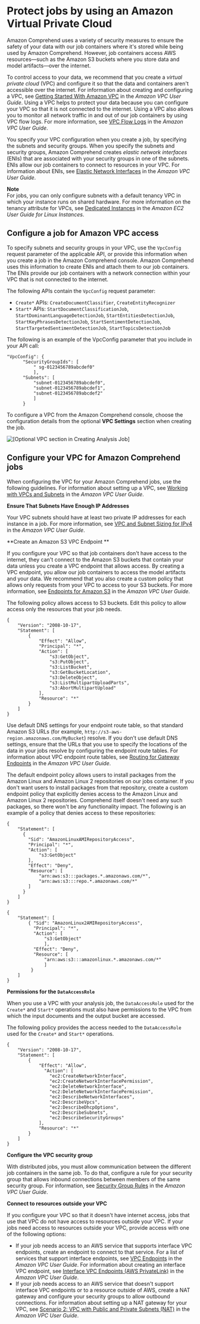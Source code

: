 # Protect jobs by using an Amazon Virtual Private Cloud<a name="usingVPC"></a>

Amazon Comprehend uses a variety of security measures to ensure the safety of your data with our job containers where it's stored while being used by Amazon Comprehend\. However, job containers access AWS resources—such as the Amazon S3 buckets where you store data and model artifacts—over the internet\. 

To control access to your data, we recommend that you create a *virtual private cloud* \(VPC\) and configure it so that the data and containers aren't accessible over the internet\. For information about creating and configuring a VPC, see [Getting Started With Amazon VPC](https://docs.aws.amazon.com/vpc/latest/userguide/getting-started-ipv4.html) in the *Amazon VPC User Guide*\. Using a VPC helps to protect your data because you can configure your VPC so that it is not connected to the internet\. Using a VPC also allows you to monitor all network traffic in and out of our job containers by using VPC flow logs\. For more information, see [VPC Flow Logs](https://docs.aws.amazon.com/vpc/latest/userguide/flow-logs.html) in the *Amazon VPC User Guide*\. 

You specify your VPC configuration when you create a job, by specifying the subnets and security groups\. When you specify the subnets and security groups, Amazon Comprehend creates *elastic network interfaces* \(ENIs\) that are associated with your security groups in one of the subnets\. ENIs allow our job containers to connect to resources in your VPC\. For information about ENIs, see [Elastic Network Interfaces](https://docs.aws.amazon.com/vpc/latest/userguide/VPC_ElasticNetworkInterfaces.html) in the *Amazon VPC User Guide*\. 

**Note**  
For jobs, you can only configure subnets with a default tenancy VPC in which your instance runs on shared hardware\. For more information on the tenancy attribute for VPCs, see [Dedicated Instances](https://docs.aws.amazon.com/AWSEC2/latest/UserGuide/dedicated-instance.html) in the *Amazon EC2 User Guide for Linux Instances*\. 

## Configure a job for Amazon VPC access<a name="VPCaccess"></a>

To specify subnets and security groups in your VPC, use the `VpcConfig` request parameter of the applicable API, or provide this information when you create a job in the Amazon Comprehend console\. Amazon Comprehend uses this information to create ENIs and attach them to our job containers\. The ENIs provide our job containers with a network connection within your VPC that is not connected to the internet\. 

The following APIs contain the `VpcConfig` request parameter: 
+ `Create*` APIs: `CreateDocumentClassifier`, `CreateEntityRecognizer`
+ `Start*` APIs: `StartDocumentClassificationJob`, `StartDominantLanguageDetectionJob`, `StartEntitiesDetectionJob`, `StartKeyPhrasesDetectionJob`, `StartSentimentDetectionJob`, `StartTargetedSentimentDetectionJob`, `StartTopicsDetectionJob`

The following is an example of the VpcConfig parameter that you include in your API call: 

```
"VpcConfig": { 
      "SecurityGroupIds": [
          " sg-0123456789abcdef0"
          ],
      "Subnets": [
          "subnet-0123456789abcdef0",
          "subnet-0123456789abcdef1",
          "subnet-0123456789abcdef2"
          ]
      }
```

To configure a VPC from the Amazon Comprehend console, choose the configuration details from the optional **VPC Settings** section when creating the job\. 

![\[Optional VPC section in Creating Analysis Job\]](http://docs.aws.amazon.com/comprehend/latest/dg/images/vpc-image-10.png)

## Configure your VPC for Amazon Comprehend jobs<a name="configureVPC"></a>

When configuring the VPC for your Amazon Comprehend jobs, use the following guidelines\. For information about setting up a VPC, see [Working with VPCs and Subnets](https://docs.aws.amazon.com/vpc/latest/userguide/working-with-vpcs.html) in the *Amazon VPC User Guide*\. 

**Ensure That Subnets Have Enough IP Addresses**

Your VPC subnets should have at least two private IP addresses for each instance in a job\. For more information, see [VPC and Subnet Sizing for IPv4](https://docs.aws.amazon.com/vpc/latest/userguide/VPC_Subnets.html#vpc-sizing-ipv4) in the *Amazon VPC User Guide*\. 

**Create an Amazon S3 VPC Endpoint **

If you configure your VPC so that job containers don't have access to the internet, they can't connect to the Amazon S3 buckets that contain your data unless you create a VPC endpoint that allows access\. By creating a VPC endpoint, you allow our job containers to access the model artifacts and your data\. We recommend that you also create a custom policy that allows only requests from your VPC to access to your S3 buckets\. For more information, see [Endpoints for Amazon S3](https://docs.aws.amazon.com/vpc/latest/userguide/vpc-endpoints-s3.html) in the *Amazon VPC User Guide*\. 

The following policy allows access to S3 buckets\. Edit this policy to allow access only the resources that your job needs\. 

```
{
    "Version": "2008-10-17",
    "Statement": [
        {
            "Effect": "Allow",
            "Principal": "*",
            "Action": [
                "s3:GetObject",
                "s3:PutObject",
                "s3:ListBucket",
                "s3:GetBucketLocation",
                "s3:DeleteObject",
                "s3:ListMultipartUploadParts",
                "s3:AbortMultipartUpload"
            ],
            "Resource": "*"
        }
    ]
}
```

Use default DNS settings for your endpoint route table, so that standard Amazon S3 URLs \(for example, `http://s3-aws-region.amazonaws.com/MyBucket`\) resolve\. If you don't use default DNS settings, ensure that the URLs that you use to specify the locations of the data in your jobs resolve by configuring the endpoint route tables\. For information about VPC endpoint route tables, see [Routing for Gateway Endpoints](https://docs.aws.amazon.com/vpc/latest/userguide/vpce-gateway.html#vpc-endpoints-routing) in the *Amazon VPC User Guide*\. 

The default endpoint policy allows users to install packages from the Amazon Linux and Amazon Linux 2 repositories on our jobs container\. If you don't want users to install packages from that repository, create a custom endpoint policy that explicitly denies access to the Amazon Linux and Amazon Linux 2 repositories\. Comprehend itself doesn't need any such packages, so there won't be any functionality impact\. The following is an example of a policy that denies access to these repositories: 

```
{ 
    "Statement": [ 
      { 
        "Sid": "AmazonLinuxAMIRepositoryAccess",
        "Principal": "*",
        "Action": [ 
            "s3:GetObject" 
        ],
        "Effect": "Deny",
        "Resource": [
            "arn:aws:s3:::packages.*.amazonaws.com/*",
            "arn:aws:s3:::repo.*.amazonaws.com/*"
        ] 
      } 
    ] 
} 

{ 
    "Statement": [ 
        { "Sid": "AmazonLinux2AMIRepositoryAccess",
          "Principal": "*",
          "Action": [ 
              "s3:GetObject" 
              ],
          "Effect": "Deny",
          "Resource": [
              "arn:aws:s3:::amazonlinux.*.amazonaws.com/*" 
              ] 
         } 
    ] 
}
```

**Permissions for the `DataAccessRole`**

When you use a VPC with your analysis job, the `DataAccessRole` used for the `Create*` and `Start*` operations must also have permissions to the VPC from which the input documents and the output bucket are accessed\.

The following policy provides the access needed to the `DataAccessRole` used for the `Create*` and `Start*` operations\. 

```
{
    "Version": "2008-10-17",
    "Statement": [
        {
            "Effect": "Allow",
              "Action": [
                "ec2:CreateNetworkInterface",
                "ec2:CreateNetworkInterfacePermission",
                "ec2:DeleteNetworkInterface",
                "ec2:DeleteNetworkInterfacePermission",
                "ec2:DescribeNetworkInterfaces",
                "ec2:DescribeVpcs",
                "ec2:DescribeDhcpOptions",
                "ec2:DescribeSubnets",
                "ec2:DescribeSecurityGroups"
            ],
            "Resource": "*"
        }
    ]
}
```

**Configure the VPC security group**

With distributed jobs, you must allow communication between the different job containers in the same job\. To do that, configure a rule for your security group that allows inbound connections between members of the same security group\. For information, see [Security Group Rules](https://docs.aws.amazon.com/vpc/latest/userguide/VPC_SecurityGroups.html#SecurityGroupRules) in the *Amazon VPC User Guide*\. 

**Connect to resources outside your VPC**

If you configure your VPC so that it doesn't have internet access, jobs that use that VPC do not have access to resources outside your VPC\. If your jobs need access to resources outside your VPC, provide access with one of the following options: 
+ If your job needs access to an AWS service that supports interface VPC endpoints, create an endpoint to connect to that service\. For a list of services that support interface endpoints, see [VPC Endpoints](https://docs.aws.amazon.com/vpc/latest/userguide/vpc-endpoints.html) in the *Amazon VPC User Guide*\. For information about creating an interface VPC endpoint, see [Interface VPC Endpoints \(AWS PrivateLink\)](https://docs.aws.amazon.com/vpc/latest/userguide/vpce-interface.html) in the *Amazon VPC User Guide*\. 
+ If your job needs access to an AWS service that doesn't support interface VPC endpoints or to a resource outside of AWS, create a NAT gateway and configure your security groups to allow outbound connections\. For information about setting up a NAT gateway for your VPC, see [Scenario 2: VPC with Public and Private Subnets \(NAT\)](https://docs.aws.amazon.com/vpc/latest/userguide/VPC_Scenario2.html) in the *Amazon VPC User Guide*\. 